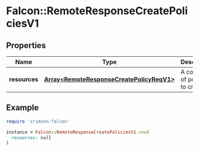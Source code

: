 # Falcon::RemoteResponseCreatePoliciesV1

## Properties

| Name | Type | Description | Notes |
| ---- | ---- | ----------- | ----- |
| **resources** | [**Array&lt;RemoteResponseCreatePolicyReqV1&gt;**](RemoteResponseCreatePolicyReqV1.md) | A collection of policies to create |  |

## Example

```ruby
require 'crimson-falcon'

instance = Falcon::RemoteResponseCreatePoliciesV1.new(
  resources: null
)
```

